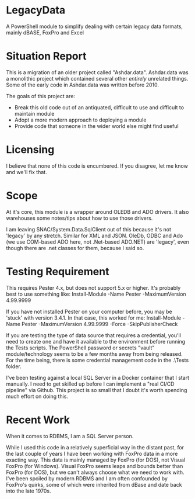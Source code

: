 # LegacyData
A PowerShell module to simplify dealing with certain legacy data formats, mainly dBASE, FoxPro and Excel

# Situation Report
This is a migration of an older project called "Ashdar.data". Ashdar.data was a monolithic project which contained
several other *entirely* unrelated things. Some of the early code in Ashdar.data was written before 2010.

The goals of this project are:
- Break this old code out of an antiquated, difficult to use and difficult to maintain module
- Adopt a more modern approach to deploying a module
- Provide code that someone in the wider world else might find useful

# Licensing
I believe that none of this code is encumbered. If you disagree, let me know and we'll fix that.

# Scope
At it's core, this module is a wrapper around OLEDB and ADO drivers. It also warehouses some notes/tips about how to use those drivers.

I am leaving SNAC/System.Data.SqlClient out of this because it's not 'legacy' by any stretch. Similar for XML and JSON. OleDb, ODBC and Ado (we use COM-based ADO here, not .Net-based ADO.NET) are 'legacy', even though there are .net classes for them, because I said so.

# Testing Requirement
This requires Pester 4.x, but does not support 5.x or higher. It's probably best to use something like:
Install-Module -Name Pester -MaximumVersion 4.99.9999

If you have not installed Pester on your computer before, you may be 'stuck' with version 3.4.1. In that case, this worked for me:
Install-Module -Name Pester -MaximumVersion 4.99.9999 -Force -SkipPublisherCheck

If you are testing the type of data source that requires a credential, you'll need to create one and have it available to the environment before running the Tests scripts. The PowerShell password or secrets "vault" module/technology seems to be a few months away from being released. For the time being, there is some credential management code in the .\Tests folder.

I've been testing against a local SQL Server in a Docker container that I start manually. I need to get skilled up before I can implement a "real CI/CD pipeline" via Github. This project is so
small that I doubt it's worth spending much effort on doing this.

# Recent Work
When it comes to RDBMS, I am a SQL Server person.

While I used this code in a relatively superficial way in the distant past, for the last couple of years I have been working with FoxPro data in a more exacting way. This data is mainly managed by FoxPro (for DOS), not Visual FoxPro (for Windows). Visual FoxPro seems leaps and bounds better than FoxPro (for DOS), but we can't always choose what we need to work with. I've been spoiled by modern RDBMS and I am often confounded by FoxPro's quirks, some of which were inherited from dBase and date back into the late 1970s.


